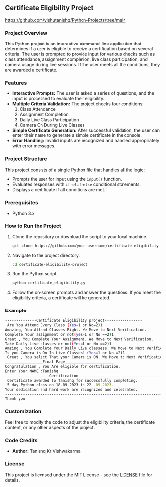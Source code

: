 ## Certificate Eligibility Project
https://github.com/vishutanishq/Python-Projects/tree/main
### Project Overview
This Python project is an interactive command-line application that determines if a user is eligible to receive a certification based on several criteria. The user is prompted to provide input for various checks such as class attendance, assignment completion, live class participation, and camera usage during live sessions. If the user meets all the conditions, they are awarded a certificate.

### Features
- **Interactive Prompts:** The user is asked a series of questions, and the input is processed to evaluate their eligibility.
- **Multiple Criteria Validation:** The project checks four conditions:
  1. Class Attendance
  2. Assignment Completion
  3. Daily Live Class Participation
  4. Camera On During Live Classes
- **Simple Certificate Generation:** After successful validation, the user can enter their name to generate a simple certificate in the console.
- **Error Handling:** Invalid inputs are recognized and handled appropriately with error messages.
  
### Project Structure
This project consists of a single Python file that handles all the logic:
- Prompts the user for input using the `input()` function.
- Evaluates responses with `if-elif-else` conditional statements.
- Displays a certificate if all conditions are met.

### Prerequisites
- Python 3.x

### How to Run the Project
1. Clone the repository or download the script to your local machine.
   ```bash
   git clone https://github.com/your-username/certificate-eligibility-project.git
   ```
2. Navigate to the project directory.
   ```bash
   cd certificate-eligibility-project
   ```
3. Run the Python script.
   ```bash
   python certificate_eligibility.py
   ```
4. Follow the on-screen prompts and answer the questions. If you meet the eligibility criteria, a certificate will be generated.

### Example
```bash
--------------Certificate Eligibility project-----------------
 Are You Attend Every Class (Yes=1 or No=2)1
Amazing, You Attend Classes Right. We Move to Next Verification.
Complete Your assignment or not(yes=1 or No ==2)1
Great , You Complete Your Assignment. We Move to Next Verification.
Take Daily Live classes or not(Yes=1 or No ==2)1
Amzing , You Complete Your Daily Live classess. We Move to Next Verification.
Is you Camera is On In Live Classes? (Yes=1 or No =2)1
 Great , You select That your Camera is ON. We Move to Next Verification.
_________________Final Page______________________
Congratulation , You Are eligible for certification.
Enter Your NAME :Tanishq
--------------------Certification--------------------------------------
 Certificate awarded to Tanishq for successfully completing. 
 5 day Python class on 18-09-2023 to 22 -09-2023. 
Your dedication and hard work are recognized and celebrated.
-----------------------------------------------------------------------
Thank you
```

### Customization
Feel free to modify the code to adjust the eligibility criteria, the certificate content, or any other aspects of the project.

### Code Credits
- **Author:** Tanishq Kr Vishwakarma

### License
This project is licensed under the MIT License - see the [LICENSE](LICENSE) file for details.
